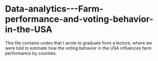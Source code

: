 # Data-analytics---Farm-performance-and-voting-behavior-in-the-USA
This file contains codes that I wrote to graduate from a lecture, where we were told to estimate how the voting behavior in the USA influences farm performance by counties.
